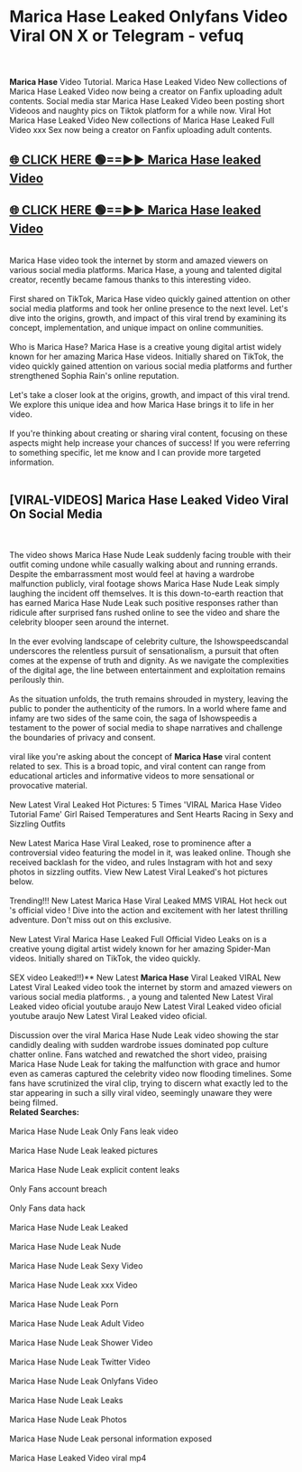 <h1> Marica Hase Leaked Onlyfans Video Viral ON X or Telegram - vefuq </h1>

# 
<br>
<strong>Marica Hase</strong> Video Tutorial. Marica Hase Leaked Video New collections of  Marica Hase Leaked Video now being a creator on Fanfix uploading adult contents. Social media star Marica Hase Leaked Video been posting short Videoos and naughty pics on Tiktok platform for a while now. Viral Hot Marica Hase Leaked Video New collections of Marica Hase Leaked Full Video xxx Sex now being a creator on Fanfix uploading adult contents.
<br>

## [🌐 CLICK HERE 🟢==►► Marica Hase leaked Video ](https://onlyclips.site?title=Marica_Hase&ref=git)


## [🌐 CLICK HERE 🟢==►► Marica Hase leaked Video ](https://onlyclips.site?title=Marica_Hase&ref=git)

<br>
Marica Hase video took the internet by storm and amazed viewers on various social media platforms. Marica Hase, a young and talented digital creator, recently became famous thanks to this interesting video.
<br><br>
First shared on TikTok, Marica Hase video quickly gained attention on other social media platforms and took her online presence to the next level. Let's dive into the origins, growth, and impact of this viral trend by examining its concept, implementation, and unique impact on online communities.
<br><br>
Who is Marica Hase? Marica Hase is a creative young digital artist widely known for her amazing Marica Hase videos. Initially shared on TikTok, the video quickly gained attention on various social media platforms and further strengthened Sophia Rain's online reputation.
<br><br>
Let's take a closer look at the origins, growth, and impact of this viral trend. We explore this unique idea and how Marica Hase brings it to life in her video.
<br><br>
If you're thinking about creating or sharing viral content, focusing on these aspects might help increase your chances of success! If you were referring to something specific, let me know and I can provide more targeted information.
<br><br>
<h2>[VIRAL-VIDEOS] Marica Hase Leaked Video Viral On Social Media</h2>
<br><br>
The video shows Marica Hase Nude Leak suddenly facing trouble with their outfit coming undone while casually walking about and running errands. Despite the embarrassment most would feel at having a wardrobe malfunction publicly, viral footage shows Marica Hase Nude Leak simply laughing the incident off themselves. It is this down-to-earth reaction that has earned Marica Hase Nude Leak such positive responses rather than ridicule after surprised fans rushed online to see the video and share the celebrity blooper seen around the internet.
<br><br>
In the ever evolving landscape of celebrity culture, the Ishowspeedscandal underscores the relentless pursuit of sensationalism, a pursuit that often comes at the expense of truth and dignity. As we navigate the complexities of the digital age, the line between entertainment and exploitation remains perilously thin.
<br><br>
As the situation unfolds, the truth remains shrouded in mystery, leaving the public to ponder the authenticity of the rumors. In a world where fame and infamy are two sides of the same coin, the saga of Ishowspeedis a testament to the power of social media to shape narratives and challenge the boundaries of privacy and consent.
<br><br>
viral like you're asking about the concept of <strong>Marica Hase</strong> viral content related to sex. This is a broad topic, and viral content can range from educational articles and informative videos to more sensational or provocative material.
<br><br>
New Latest Viral Leaked Hot Pictures: 5 Times 'VIRAL Marica Hase Video Tutorial Fame' Girl Raised Temperatures and Sent Hearts Racing in Sexy and Sizzling Outfits
<br><br>
New Latest Marica Hase Viral Leaked, rose to prominence after a controversial video featuring the model in it, was leaked online. Though she received backlash for the video, and rules Instagram with hot and sexy photos in sizzling outfits. View New Latest Viral Leaked's hot pictures below.
<br><br>
Trending!!! New Latest Marica Hase Viral Leaked MMS VIRAL Hot heck out 's official video ! Dive into the action and excitement with her latest thrilling adventure. Don't miss out on this exclusive.
<br><br>
New Latest Viral Marica Hase Leaked Full Official Video Leaks on  is a creative young digital artist widely known for her amazing Spider-Man videos. Initially shared on TikTok, the video quickly.
<br><br>
SEX video Leaked!!)** New Latest <strong>Marica Hase</strong> Viral Leaked VIRAL New Latest Viral Leaked video took the internet by storm and amazed viewers on various social media platforms. , a young and talented New Latest Viral Leaked video oficial youtube araujo New Latest Viral Leaked video oficial youtube araujo New Latest Viral Leaked video oficial.
<br><br>
Discussion over the viral Marica Hase Nude Leak video showing the star candidly dealing with sudden wardrobe issues dominated pop culture chatter online. Fans watched and rewatched the short video, praising Marica Hase Nude Leak for taking the malfunction with grace and humor even as cameras captured the celebrity video now flooding timelines. Some fans have scrutinized the viral clip, trying to discern what exactly led to the star appearing in such a silly viral video, seemingly unaware they were being filmed.
<br>
<strong>Related Searches:</strong>
<br><br>
Marica Hase Nude Leak Only Fans leak video
<br><br>
Marica Hase Nude Leak leaked pictures
<br><br>
Marica Hase Nude Leak explicit content leaks
<br><br>
Only Fans account breach
<br><br>
Only Fans data hack
<br><br>
Marica Hase Nude Leak Leaked
<br><br>
Marica Hase Nude Leak Nude
<br><br>
Marica Hase Nude Leak Sexy Video
<br><br>
Marica Hase Nude Leak xxx Video
<br><br>
Marica Hase Nude Leak Porn
<br><br>
Marica Hase Nude Leak Adult Video
<br><br>
Marica Hase Nude Leak Shower Video
<br><br>
Marica Hase Nude Leak Twitter Video
<br><br>
Marica Hase Nude Leak Onlyfans Video
<br><br>
Marica Hase Nude Leak Leaks
<br><br>
Marica Hase Nude Leak Photos
<br><br>
Marica Hase Nude Leak personal information exposed
<br><br>
Marica Hase Leaked Video viral mp4